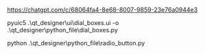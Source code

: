 
https://chatgpt.com/c/68064fa4-8e68-8007-9859-23e76a0944e3

pyuic5 .\qt_designer\ui\dial_boxes.ui -o .\qt_designer\python_file\dial_boxes.py

python .\qt_designer\python_file\radio_button.py   

